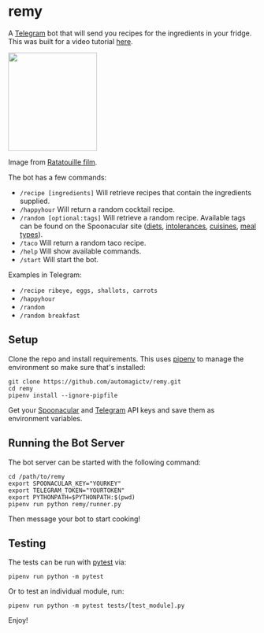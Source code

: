 # remy
A [Telegram](https://telegram.org/) bot that will send you recipes for the ingredients in your fridge. This was built for a video tutorial [here](https://youtu.be/FYfX9Wn76_E).

<img src="https://static.wikia.nocookie.net/pixar/images/5/56/Ratatouille-remy2.jpg/revision/latest/scale-to-width-down/619?cb=20110512131040" width="180" height="200" />

Image from [Ratatouille film](https://en.wikipedia.org/wiki/Ratatouille_(film)).

The bot has a few commands:

 - `/recipe [ingredients]` Will retrieve recipes that contain the ingredients supplied.
 - `/happyhour` Will return a random cocktail recipe.
 - `/random [optional:tags]` Will retrieve a random recipe. Available tags can be found on the Spoonacular site ([diets](https://spoonacular.com/food-api/docs#Diets), [intolerances](https://spoonacular.com/food-api/docs#Intolerances), [cuisines](https://spoonacular.com/food-api/docs#Cuisines), [meal types](https://spoonacular.com/food-api/docs#Meal-Types)).
 - `/taco` Will return a random taco recipe.
 - `/help` Will show available commands.
 - `/start` Will start the bot.

Examples in Telegram:

 - `/recipe ribeye, eggs, shallots, carrots`
 - `/happyhour`
 - `/random`
 - `/random breakfast`

## Setup

Clone the repo and install requirements. This uses [pipenv](https://pipenv.pypa.io/en/latest/) to manage the environment so make sure that's installed:

```
git clone https://github.com/automagictv/remy.git
cd remy
pipenv install --ignore-pipfile
```

Get your [Spoonacular](https://spoonacular.com/food-api) and [Telegram](https://telegram.org/) API keys and save them as environment variables.

## Running the Bot Server

The bot server can be started with the following command:

```
cd /path/to/remy
export SPOONACULAR_KEY="YOURKEY"
export TELEGRAM_TOKEN="YOURTOKEN"
export PYTHONPATH=$PYTHONPATH:$(pwd)
pipenv run python remy/runner.py
```

Then message your bot to start cooking!

## Testing

The tests can be run with [pytest](https://docs.pytest.org/en/stable/) via:

```
pipenv run python -m pytest
```

Or to test an individual module, run:

```
pipenv run python -m pytest tests/[test_module].py
```

Enjoy!
